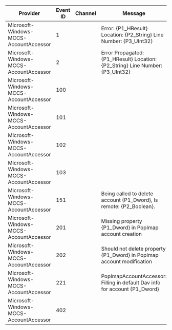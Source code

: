 Provider                                |  Event ID  |  Channel  |  Message
----------------------------------------|------------|-----------|-------------------------------------------------------------------------------
Microsoft-Windows-MCCS-AccountAccessor  |  1         |           |  Error: {P1_HResult} Location: {P2_String} Line Number: {P3_UInt32}
Microsoft-Windows-MCCS-AccountAccessor  |  2         |           |  Error Propagated: {P1_HResult} Location: {P2_String} Line Number: {P3_UInt32}
Microsoft-Windows-MCCS-AccountAccessor  |  100       |           |
Microsoft-Windows-MCCS-AccountAccessor  |  101       |           |
Microsoft-Windows-MCCS-AccountAccessor  |  102       |           |
Microsoft-Windows-MCCS-AccountAccessor  |  103       |           |
Microsoft-Windows-MCCS-AccountAccessor  |  151       |           |  Being called to delete account {P1_Dword}, Is remote: {P2_Boolean}.
Microsoft-Windows-MCCS-AccountAccessor  |  201       |           |  Missing property {P1_Dword} in PopImap account creation
Microsoft-Windows-MCCS-AccountAccessor  |  202       |           |  Should not delete property {P1_Dword} in PopImap account modification
Microsoft-Windows-MCCS-AccountAccessor  |  221       |           |  PopImapAccountAccessor: Filling in default Dav info for account {P1_Dword}
Microsoft-Windows-MCCS-AccountAccessor  |  402       |           |